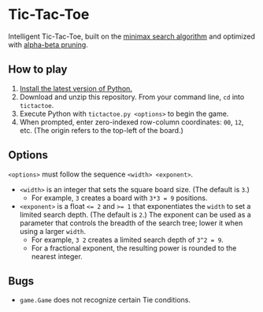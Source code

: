 # Tic-Tac-Toe
Intelligent Tic-Tac-Toe, built on the [minimax search algorithm](https://en.wikipedia.org/wiki/Minimax) and optimized with [alpha-beta pruning](https://en.wikipedia.org/wiki/Alpha%E2%80%93beta_pruning).

## How to play
1. [Install the latest version of Python.](https://www.python.org/downloads/)
2. Download and unzip this repository. From your command line, `cd` into `tictactoe`.
3. Execute Python with `tictactoe.py <options>` to begin the game.
4. When prompted, enter zero-indexed row-column coordinates: `00`, `12`, etc. (The origin refers to the top-left of the board.)
  
## Options
`<options>` must follow the sequence `<width> <exponent>`.
- `<width>` is an integer that sets the square board size. (The default is `3`.)
  - For example, `3` creates a board with `3*3 = 9` positions.
- `<exponent>` is a float `<= 2` and `>= 1` that exponentiates the `width` to set a limited search depth. (The default is `2`.) The exponent can be used as a parameter that controls the breadth of the search tree; lower it when using a larger `width`.
  - For example, `3 2` creates a limited search depth of `3^2 = 9`.
  - For a fractional exponent, the resulting power is rounded to the nearest integer.

## Bugs
- `game.Game` does not recognize certain Tie conditions.

